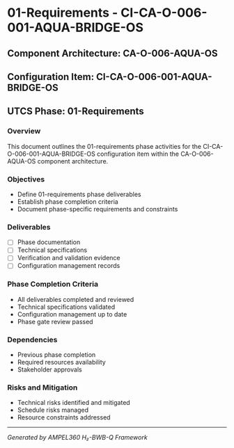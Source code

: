 # 01-Requirements - CI-CA-O-006-001-AQUA-BRIDGE-OS

## Component Architecture: CA-O-006-AQUA-OS
## Configuration Item: CI-CA-O-006-001-AQUA-BRIDGE-OS
## UTCS Phase: 01-Requirements

### Overview
This document outlines the 01-requirements phase activities for the CI-CA-O-006-001-AQUA-BRIDGE-OS configuration item within the CA-O-006-AQUA-OS component architecture.

### Objectives
- Define 01-requirements phase deliverables
- Establish phase completion criteria
- Document phase-specific requirements and constraints

### Deliverables
- [ ] Phase documentation
- [ ] Technical specifications
- [ ] Verification and validation evidence
- [ ] Configuration management records

### Phase Completion Criteria
- All deliverables completed and reviewed
- Technical specifications validated
- Configuration management up to date
- Phase gate review passed

### Dependencies
- Previous phase completion
- Required resources availability
- Stakeholder approvals

### Risks and Mitigation
- Technical risks identified and mitigated
- Schedule risks managed
- Resource constraints addressed

---
*Generated by AMPEL360 H₂-BWB-Q Framework*
